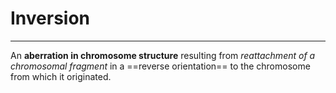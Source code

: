 # Inversion
---
An **aberration in chromosome structure** resulting from *reattachment of a chromosomal fragment* in a ==reverse orientation== to the chromosome from which it originated.